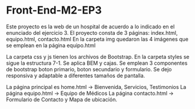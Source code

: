 # Front-End-M2-EP3
Este proyecto es la web de un hospital de acuerdo a lo indicado en el enunciado del ejercicio 3.
El proyecto consta de 3 páginas: index.html, equipo.html, contacto.html
En la carpeta img quedaron las 4 imágenes que se emplean en la página equipo.html

La carpeta css y js tienen los archivos de Bootstrap.
En la carpeta styles se sigue la estructura 7-1.
Se aplica BEM y cajas.
Se emplean 3 componentes de bootstrap boton primario, boton secundario y formulario.
Se dejo responsiva y adaptable a diferentes tamaños de pantalla.

La página principal es home.html -> Bienvenida, Servicios, Testimonios
La página equipo.html -> Equipo de Médicos
La página contacto.html -> Formulario de Contacto y Mapa de ubicación.